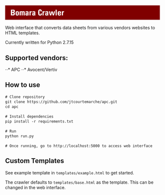 ![APC Crawler](https://raw.githubusercontent.com/jtcourtemarche/apc/master/static/img/logo.jpg)

Web interface that converts data sheets from various vendors websites to HTML templates.

Currently written for Python 2.7.15

## Supported vendors:
⋅⋅* APC
⋅⋅* Avocent/Vertiv 

## How to use
```
# Clone repository
git clone https://github.com/jtcourtemarche/apc.git
cd apc

# Install dependencies
pip install -r requirements.txt

# Run
python run.py

# Once running, go to http://localhost:5000 to access web interface
```

## Custom Templates
See example template in `templates/example.html` to get started. 

The crawler defaults to `templates/base.html` as the template. This can be changed in the web interface.
